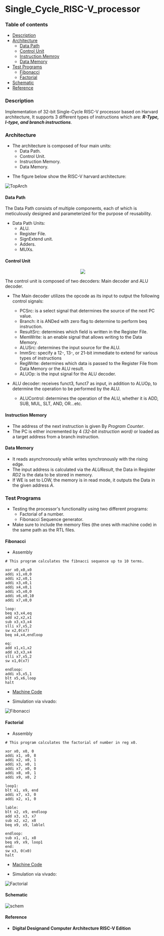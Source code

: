 # Single_Cycle_RISC-V_processor


### Table of contents
- [Description](#Description)
- [Architecture](#Architecture)
    - [Data Path](#Data-Path)
    - [Control Unit](#Control-Unit)
    - [Instruction Memroy](#Instruction-Memory)
    - [Data Memory](#Data-Memory)
- [Test Programs](#Test-Programs)
    - [Fibonacci](#Fibonacci)
    - [Factorial](#Factorial)
- [Schematic](#Schematic)
- [Reference](#Reference)

### Description
Implementation of 32-bit Single-Cycle RISC-V processor based on Harvard architecture, It supports 3 different types of instructions which are: <i>***R-Type, I-type, and branch</i> instructions***.

### Architecture

- The architecture  is composed of four main units: 
    *   Data Path.
    *   Control Unit. 
    *   Instruction Memory. 
    *   Data Memory. 
*   The figure below show the RISC-V harvard architecture:

![TopArch](imgs/single_cycle_processor.png)

#### Data Path

The Data Path consists of multiple components, each of which is meticulously designed and parameterized for the purpose of reusability.
-   Data Path Units:  
    *   ALU.
    *   Register File.
    *   SignExtend unit.
    *   Adders.
    *   MUXs.

#### Control Unit

<p align="center"><img src="imgs/control_unit.png" /></p>

The control unit is composed of two decoders: Main decoder and ALU decoder.
-   The Main decoder utilizes the opcode as its input to output the following control signals:
    *   PCSrc: is a select signal that determines the source of the next PC value.
    *   Branch: it is ANDed with zero flag to determine to perform beq instruction.
    *   ResultSrc: determines which field is written in the Register File.
    *   MemWrite: is an enable signal that allows writing to the Data Memory.
    *   ALUSrc: determines the input source for the ALU.
    *   ImmSrc: specify a 12-, 13-, or 21-bit immediate to extend for various types of instructions
    *   RegWrite: determines which data is passed to the Register File from Data Memory or the ALU result.
    *   ALUOp: is the input signal for the ALU decoder.

-   ALU decoder: receives funct3, funct7 as input, in addition to ALUOp, to determine the operation to be performed by the ALU.
    *    ALUControl: determines the operation of the ALU, whether it is ADD, SUB, MUL, SLT, AND, OR...etc.

#### Instruction Memory

-  The address of the next instruction is given By *Program Counter*.
-  The PC is either incremented by 4 *(32-bit instruction word)* or loaded as a target address from a branch instruction.

#### Data Memory

-   It reads asynchronously while writes synchronously with the rising edge.
-   The input address is calculated via the *ALUResult*, the Data in Register *RD2* is the data to be stored in memory.
-   If WE is set to LOW, the memory is in read mode, it outputs the Data in the given address *A*.

### Test Programs

-   Testing the processor's functionality using two different programs:
    *   Factorial of a number.
    *   Fibonacci Sequence generator.
- Make sure to include the memory files (the ones with machine code) in the same path as the RTL files.

#### Fibonacci

-   Assembly
```Assembly
# This program calculates the fibnacci sequence up to 10 terms.

xor x0,x0,x0
addi x1,x0,0
addi x2,x0,1
addi x3,x0,1
addi x4,x0,1
addi x5,x0,0
addi x6,x0,10
addi x7,x0,0

loop:
beq x3,x4,eq
add x2,x2,x1
sub x3,x3,x4
slli x7,x5,2
sw x2,0(x7)
beq x4,x4,endloop

eq:
add x1,x1,x2
add x3,x3,x4
slli x7,x5,2
sw x1,0(x7)

endloop:
addi x5,x5,1
blt x5,x6,loop
halt
```

-   [Machine Code](https://github.com/0marAmr/Single_Cycle_RISC-V_processor/blob/master/programs/fibonacci/fibonacci.txt)

*   Simulation via vivado:

![Fibonacci](imgs/fibonacci_wfrm.png)


#### Factorial
-   Assembly
```Assembly
# This program calculates the factorial of number in reg x0.

xor x0, x0, 0
addi x1, x0, 8
addi x2, x0, 1
addi x3, x0, 1
addi x7, x0, 0
addi x8, x0, 1
addi x9, x0, 2

loop1:
blt x1, x9, end
addi x7, x3, 0
addi x2, x1, 0

lable:
blt x2, x9, endloop
add x3, x3, x7
sub x2, x2, x8
beq x9, x9, lablel

endloop:
sub x1, x1, x8
beq x9, x9, loop1
end:
sw x3, 0(x0)
halt
```

-   [Machine Code](https://github.com/0marAmr/Single_Cycle_RISC-V_processor/blob/master/programs/factorial/factorial.txt)

*   Simulation via vivado:

![Factorial](imgs/factorial_wfrm.png)



#### Schematic

![schem](imgs/rtl_schem.png)

#### Reference

-   **Digital Designand Computer Architecture RISC-V Edition**
